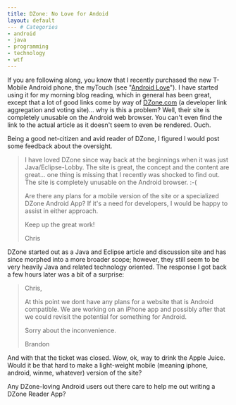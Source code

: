 ```yaml
---
title: DZone: No Love for Andoid
layout: default
--- # Categories
- android
- java
- programming
- technology
- wtf
---
```


If you are following along, you know that I recently purchased the new T-Mobile Android phone, the myTouch (see "<a href="http://coffeaelectronica.com/blog/2009/08/android-love/">Android Love</a>"). I have started using it for my morning blog reading, which in general has been great, except that a lot of good links come by way of <a href="http://dzone.com">DZone.com</a> (a developer link aggregation and voting site)... why is this a problem? Well, their site is completely unusable on the Android web browser. You can't even find the link to the actual article as it doesn't seem to even be rendered. Ouch.

Being a good net-citizen and avid reader of DZone, I figured I would post some feedback about the oversight.

<blockquote>
I have loved DZone since way back at the beginnings when it was just Java/Eclipse-Lobby. The site is great, the concept and the content are great... one thing is missing that I recently was shocked to find out. The site is completely unusable on the Android browser. :-(

Are there any plans for a mobile version of the site or a specialized DZone Android App? If it's a need for developers, I would be happy to assist in either approach.

Keep up the great work!

Chris
</blockquote>

DZone started out as a Java and Eclipse article and discussion site and has since morphed into a more broader scope; however, they still seem to be very heavily Java and related technology oriented. The response I got back a few hours later was a bit of a surprise:

<blockquote>
Chris,

At this point we dont have any plans for a website that is Android compatible. We are working on an iPhone app and possibly after that we could revisit the potential for something for Android.

Sorry about the inconvenience.

Brandon
</blockquote>

And with that the ticket was closed. Wow, ok, way to drink the Apple Juice. Would it be that hard to make a light-weight mobile (meaning iphone, android, winme, whatever) version of the site?

Any DZone-loving Android users out there care to help me out writing a DZone Reader App?
